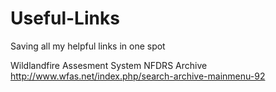# Useful-Links
Saving all my helpful links in one spot

Wildlandfire Assesment System NFDRS Archive http://www.wfas.net/index.php/search-archive-mainmenu-92

